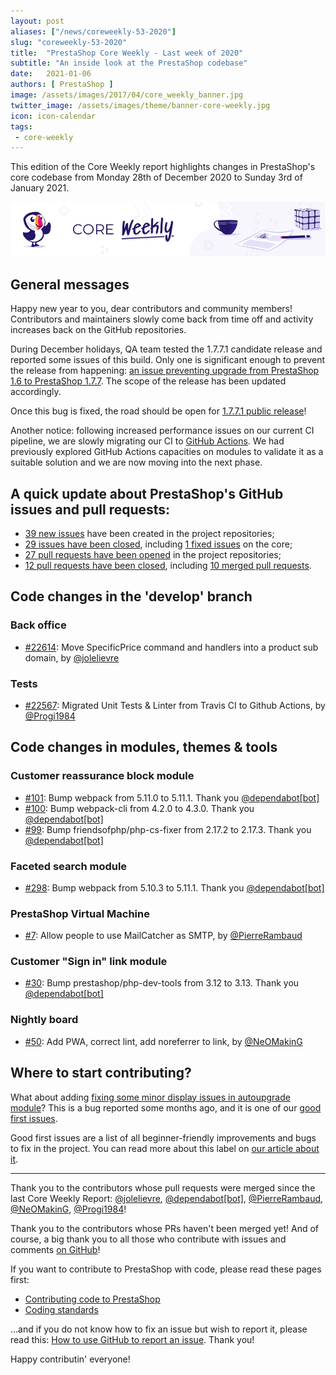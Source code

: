 ```yaml
---
layout: post
aliases: ["/news/coreweekly-53-2020"]
slug: "coreweekly-53-2020"
title:  "PrestaShop Core Weekly - Last week of 2020"
subtitle: "An inside look at the PrestaShop codebase"
date:   2021-01-06
authors: [ PrestaShop ]
image: /assets/images/2017/04/core_weekly_banner.jpg
twitter_image: /assets/images/theme/banner-core-weekly.jpg
icon: icon-calendar
tags:
 - core-weekly
---
```


This edition of the Core Weekly report highlights changes in PrestaShop's core codebase from Monday 28th of December 2020 to Sunday 3rd of January 2021.

![Core Weekly banner](/assets/images/2018/12/banner-core-weekly.jpg)

## General messages

Happy new year to you, dear contributors and community members! Contributors and maintainers slowly come back from time off and activity increases back on the GitHub repositories.

During December holidays, QA team tested the 1.7.7.1 candidate release and reported some issues of this build. Only one is significant enough to prevent the release from happening: [an issue preventing upgrade from PrestaShop 1.6 to PrestaShop 1.7.7](https://github.com/PrestaShop/PrestaShop/issues/22668). The scope of the release has been updated accordingly.

Once this bug is fixed, the road should be open for [1.7.7.1 public release](https://github.com/PrestaShop/PrestaShop/issues/22306#issuecomment-754737943)!

Another notice: following increased performance issues on our current CI pipeline, we are slowly migrating our CI to [GitHub Actions](https://github.com/features/actions). We had previously explored GitHub Actions capacities on modules to validate it as a suitable solution and we are now moving into the next phase.


## A quick update about PrestaShop's GitHub issues and pull requests:

- [39 new issues](https://github.com/search?q=org%3APrestaShop+is%3Apublic++-repo%3Aprestashop%2Fprestashop.github.io++is%3Aissue+created%3A2020-12-28..2021-01-03) have been created in the project repositories;
- [29 issues have been closed](https://github.com/search?q=org%3APrestaShop+is%3Apublic++-repo%3Aprestashop%2Fprestashop.github.io++is%3Aissue+closed%3A2020-12-28..2021-01-03), including [1 fixed issues](https://github.com/search?q=org%3APrestaShop+is%3Apublic++-repo%3Aprestashop%2Fprestashop.github.io++is%3Aissue+label%3Afixed+closed%3A2020-12-28..2021-01-03) on the core;
- [27 pull requests have been opened](https://github.com/search?q=org%3APrestaShop+is%3Apublic++-repo%3Aprestashop%2Fprestashop.github.io++is%3Apr+created%3A2020-12-28..2021-01-03) in the project repositories;
- [12 pull requests have been closed](https://github.com/search?q=org%3APrestaShop+is%3Apublic++-repo%3Aprestashop%2Fprestashop.github.io++is%3Apr+closed%3A2020-12-28..2021-01-03), including [10 merged pull requests](https://github.com/search?q=org%3APrestaShop+is%3Apublic++-repo%3Aprestashop%2Fprestashop.github.io++is%3Apr+merged%3A2020-12-28..2021-01-03).
        


## Code changes in the 'develop' branch


### Back office
* [#22614](https://github.com/PrestaShop/PrestaShop/pull/22614): Move SpecificPrice command and handlers into a product sub domain, by [@jolelievre](https://github.com/jolelievre)


### Tests
* [#22567](https://github.com/PrestaShop/PrestaShop/pull/22567): Migrated Unit Tests & Linter from Travis CI to Github Actions, by [@Progi1984](https://github.com/Progi1984)


## Code changes in modules, themes & tools


### Customer reassurance block module
* [#101](https://github.com/PrestaShop/blockreassurance/pull/101): Bump webpack from 5.11.0 to 5.11.1. Thank you [@dependabot[bot]](https://github.com/apps/dependabot)
* [#100](https://github.com/PrestaShop/blockreassurance/pull/100): Bump webpack-cli from 4.2.0 to 4.3.0. Thank you [@dependabot[bot]](https://github.com/apps/dependabot)
* [#99](https://github.com/PrestaShop/blockreassurance/pull/99): Bump friendsofphp/php-cs-fixer from 2.17.2 to 2.17.3. Thank you [@dependabot[bot]](https://github.com/apps/dependabot)


### Faceted search module
* [#298](https://github.com/PrestaShop/ps_facetedsearch/pull/298): Bump webpack from 5.10.3 to 5.11.1. Thank you [@dependabot[bot]](https://github.com/apps/dependabot)


### PrestaShop Virtual Machine
* [#7](https://github.com/PrestaShop/vagrant/pull/7): Allow people to use MailCatcher as SMTP, by [@PierreRambaud](https://github.com/PierreRambaud)


### Customer "Sign in" link module
* [#30](https://github.com/PrestaShop/ps_customersignin/pull/30): Bump prestashop/php-dev-tools from 3.12 to 3.13. Thank you [@dependabot[bot]](https://github.com/apps/dependabot)


### Nightly board
* [#50](https://github.com/PrestaShop/nightly-board/pull/50): Add PWA, correct lint, add noreferrer to link, by [@NeOMakinG](https://github.com/NeOMakinG)

## Where to start contributing?

What about adding [fixing some minor display issues in autoupgrade module](https://github.com/PrestaShop/PrestaShop/issues/20097)? This is a bug reported some months ago, and it is one of our [good first issues](https://github.com/PrestaShop/PrestaShop/issues?q=is%3Aissue+is%3Aopen+label%3A%22good+first+issue%22).

Good first issues are a list of all beginner-friendly improvements and bugs to fix in the project. You can read more about this label on [our article about it](https://build.prestashop.com/news/a-definition-of-the-good-first-issue-label).

<hr />

Thank you to the contributors whose pull requests were merged since the last Core Weekly Report: [@jolelievre](https://github.com/jolelievre), [@dependabot[bot]](https://github.com/apps/dependabot), [@PierreRambaud](https://github.com/PierreRambaud), [@NeOMakinG](https://github.com/NeOMakinG), [@Progi1984](https://github.com/Progi1984)!

Thank you to the contributors whose PRs haven't been merged yet! And of course, a big thank you to all those who contribute with issues and comments [on GitHub](https://github.com/PrestaShop/PrestaShop)!

If you want to contribute to PrestaShop with code, please read these pages first:

 * [Contributing code to PrestaShop](https://devdocs.prestashop.com/1.7/contribute/contribution-guidelines/)
 * [Coding standards](https://devdocs.prestashop.com/1.7/development/coding-standards/)

...and if you do not know how to fix an issue but wish to report it, please read this: [How to use GitHub to report an issue](https://devdocs.prestashop.com/1.7/contribute/contribute-reporting-issues/). Thank you!

Happy contributin' everyone!

